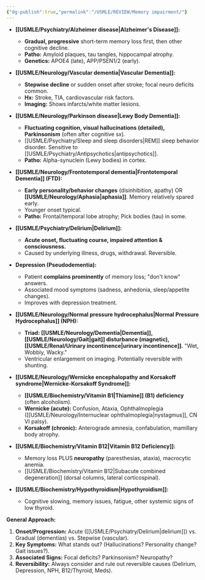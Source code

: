 ```yaml
---
{"dg-publish":true,"permalink":"/USMLE/REVIEW/Memory impairment/"}
---
```


- **[[USMLE/Psychiatry/Alzheimer disease\|Alzheimer's Disease]]:**
    
    - **Gradual, progressive** short-term memory loss first, then other cognitive decline.
    - **Patho:** Amyloid plaques, tau tangles, hippocampal atrophy.
    - **Genetics:** APOE4 (late), APP/PSEN1/2 (early).
- **[[USMLE/Neurology/Vascular dementia\|Vascular Dementia]]:**
    
    - **Stepwise decline** or sudden onset after stroke; focal neuro deficits common.
    - **Hx:** Stroke, TIA, cardiovascular risk factors.
    - **Imaging:** Shows infarcts/white matter lesions.
- **[[USMLE/Neurology/Parkinson disease\|Lewy Body Dementia]]:**
    
    - **Fluctuating cognition, visual hallucinations (detailed), Parkinsonism** (often after cognitive sx).
    - [[USMLE/Psychiatry/Sleep and sleep disorders\|REM]] sleep behavior disorder. Sensitive to [[USMLE/Psychiatry/Antipsychotics\|antipsychotics]].
    - **Patho:** Alpha-synuclein (Lewy bodies) in cortex.
- **[[USMLE/Neurology/Frontotemporal dementia\|Frontotemporal Dementia]] (FTD):**
    
    - **Early personality/behavior changes** (disinhibition, apathy) OR **[[USMLE/Neurology/Aphasia\|aphasia]]**. Memory relatively spared early.
    - Younger onset typical.
    - **Patho:** Frontal/temporal lobe atrophy; Pick bodies (tau) in some.
- **[[USMLE/Psychiatry/Delirium\|Delirium]]:**
    
    - **Acute onset, fluctuating course, impaired attention & consciousness.**
    - Caused by underlying illness, drugs, withdrawal. Reversible.
- **Depression (Pseudodementia):**
    
    - Patient **complains prominently** of memory loss; "don't know" answers.
    - Associated mood symptoms (sadness, anhedonia, sleep/appetite changes).
    - Improves with depression treatment.
- **[[USMLE/Neurology/Normal pressure hydrocephalus\|Normal Pressure Hydrocephalus]] (NPH):**
    
    - **Triad: [[USMLE/Neurology/Dementia\|Dementia]], [[USMLE/Neurology/Gait\|gait]] disturbance (magnetic), [[USMLE/Renal/Urinary incontinence\|urinary incontinence]].** "Wet, Wobbly, Wacky."
    - Ventricular enlargement on imaging. Potentially reversible with shunting.
- **[[USMLE/Neurology/Wernicke encephalopathy and Korsakoff syndrome\|Wernicke-Korsakoff Syndrome]]:**
    
    - **[[USMLE/Biochemistry/Vitamin B1\|Thiamine]] (B1) deficiency** (often alcoholism).
    - **Wernicke (acute):** Confusion, Ataxia, Ophthalmoplegia ([[USMLE/Neurology/Internuclear ophthalmoplegia\|nystagmus]], CN VI palsy).
    - **Korsakoff (chronic):** Anterograde amnesia, confabulation, mamillary body atrophy.
- **[[USMLE/Biochemistry/Vitamin B12\|Vitamin B12 Deficiency]]:**
    
    - Memory loss PLUS **neuropathy** (paresthesias, ataxia), macrocytic anemia.
    - [[USMLE/Biochemistry/Vitamin B12\|Subacute combined degeneration]] (dorsal columns, lateral corticospinal).
- **[[USMLE/Biochemistry/Hypothyroidism\|Hypothyroidism]]:**
    
    - Cognitive slowing, memory issues, fatigue, other systemic signs of low thyroid.

**General Approach:**

1. **Onset/Progression:** Acute ([[USMLE/Psychiatry/Delirium\|delirium]]) vs. Gradual (dementias) vs. Stepwise (vascular).
2. **Key Symptoms:** What stands out? (Hallucinations? Personality change? Gait issues?).
3. **Associated Signs:** Focal deficits? Parkinsonism? Neuropathy?
4. **Reversibility:** Always consider and rule out reversible causes (Delirium, Depression, NPH, B12/Thyroid, Meds).
